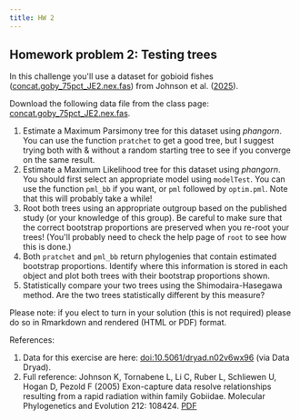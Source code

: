 ```yaml
---
title: HW 2
---
```


<link rel="stylesheet" href="../../assets/style.css">

## Homework problem 2: Testing trees

In this challenge you'll use a dataset for gobioid fishes ([concat.goby_75pct_JE2.nex.fas](../../data/concat.goby_75pct_JE2.nex.fas)) from Johnson et al. ([2025](https://doi.org/10.1016/j.ympev.2025.108424)).

Download the following data file from the class page: [concat.goby_75pct_JE2.nex.fas](../../data/concat.goby_75pct_JE2.nex.fas).

1. Estimate a Maximum Parsimony tree for this dataset using *phangorn*. You can use the function `pratchet` to get a good tree, but I suggest trying both with & without a random starting tree to see if you converge on the same result.
2. Estimate a Maximum Likelihood tree for this dataset using *phangorn*. You should first select an appropriate model using `modelTest`. You can use the function `pml_bb` if you want, or `pml` followed by `optim.pml`. Note that this will probably take a while!
3. Root both trees using an appropriate outgroup based on the published study (or your knowledge of this group). Be careful to make sure that the correct bootstrap proportions are preserved when you re-root your trees! (You'll probably need to check the help page of `root` to see how this is done.)
4. Both `pratchet` and `pml_bb` return phylogenies that contain estimated bootstrap proportions. Identify where this information is stored in each object and plot both trees with their bootstrap proportions shown.
5. Statistically compare your two trees using the Shimodaira-Hasegawa method. Are the two trees statistically different by this measure?

Please note: if you elect to turn in your solution (this is not required) please do so in Rmarkdown and rendered (HTML or PDF) format.

References:

1. Data for this exercise are here: [doi:10.5061/dryad.n02v6wx96](https://doi.org/10.5061/dryad.n02v6wx96) (via Data Dryad).
2. Full reference: Johnson K, Tornabene L, Li C, Ruber L, Schliewen U, Hogan D, Pezold F (2005) Exon-capture data resolve relationships resulting from a rapid radiation within family Gobiidae. Molecular Phylogenetics and Evolution 212: 108424. [PDF](https://doi.org/10.1016/j.ympev.2025.108424)
